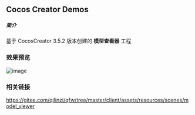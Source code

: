 ## Cocos Creator Demos

##### 简介
基于 CocosCreator 3.5.2 版本创建的 **模型查看器** 工程

### 效果预览
![image](../../../gif/202206/2022062301.gif)

### 相关链接
https://gitee.com/qilinzi/qfw/tree/master/client/assets/resources/scenes/model_viewer